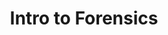 ---
credit:
- Pranav Goel
featured: false
recording: ''
slides: intro_to_forensics.pdf
tags:
- file formats
- network protocols
- steganography
- foremost
- wireshark
- stegsolve
time_close: ''
time_start: 2018-11-02T01:15:00.000000Z
title: Intro to Forensics
week_number: 4
---